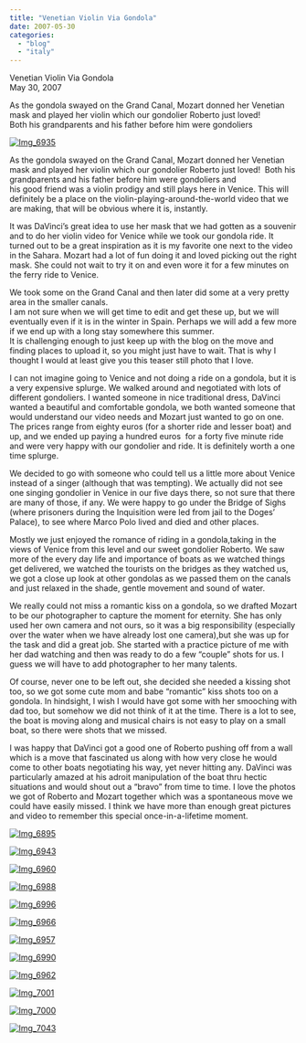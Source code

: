 ```yaml
---
title: "Venetian Violin Via Gondola"
date: 2007-05-30
categories: 
  - "blog"
  - "italy"
---
```


Venetian Violin Via Gondola  
May 30, 2007

As the gondola swayed on the Grand Canal, Mozart donned her Venetian  
mask and played her violin which our gondolier Roberto just loved!  
Both his grandparents and his father before him were gondoliers

<!--more-->

[![Img_6935](https://pub-ac94b3f306b24c0dba4238943c97f2e1.r2.dev/soultravelers3/images/2008/03/06/img_6935.png "Img_6935")](https://pub-ac94b3f306b24c0dba4238943c97f2e1.r2.dev/photos/uncategorized/2008/03/06/img_6935.png)

As the gondola swayed on the Grand Canal, Mozart donned her Venetian mask and played her violin which our gondolier Roberto just loved!  Both his grandparents and his father before him were gondoliers and  
his good friend was a violin prodigy and still plays here in Venice. This will definitely be a place on the violin-playing-around-the-world video that we are making, that will be obvious where it is, instantly.

It was DaVinci’s great idea to use her mask that we had gotten as a souvenir and to do her violin video for Venice while we took our gondola ride. It turned out to be a great inspiration as it is my favorite one next to the video in the Sahara. Mozart had a lot of fun doing it and loved picking out the right mask. She could not wait to try it on and even wore it for a few minutes on the ferry ride to Venice.

We took some on the Grand Canal and then later did some at a very pretty area in the smaller canals.  
I am not sure when we will get time to edit and get these up, but we will eventually even if it is in the winter in Spain. Perhaps we will add a few more if we end up with a long stay somewhere this summer.  
It is challenging enough to just keep up with the blog on the move and finding places to upload it, so you might just have to wait. That is why I thought I would at least give you this teaser still photo that I love.

I can not imagine going to Venice and not doing a ride on a gondola, but it is a very expensive splurge. We walked around and negotiated with lots of different gondoliers. I wanted someone in nice traditional dress, DaVinci wanted a beautiful and comfortable gondola, we both wanted someone that would understand our video needs and Mozart just wanted to go on one. The prices range from eighty euros (for a shorter ride and lesser boat) and up, and we ended up paying a hundred euros  for a forty five minute ride and were very happy with our gondolier and ride. It is definitely worth a one time splurge.

We decided to go with someone who could tell us a little more about Venice instead of a singer (although that was tempting). We actually did not see one singing gondolier in Venice in our five days there, so not sure that there are many of those, if any. We were happy to go under the Bridge of Sighs (where prisoners during the Inquisition were led from jail to the Doges’ Palace), to see where Marco Polo lived and died and other places.

Mostly we just enjoyed the romance of riding in a gondola,taking in the views of Venice from this level and our sweet gondolier Roberto. We saw more of the every day life and importance of boats as we watched things get delivered, we watched the tourists on the bridges as they watched us, we got a close up look at other gondolas as we passed them on the canals and just relaxed in the shade, gentle movement and sound of water.

We really could not miss a romantic kiss on a gondola, so we drafted Mozart to be our photographer to capture the moment for eternity. She has only used her own camera and not ours, so it was a big responsibility (especially over the water when we have already lost one camera),but she was up for the task and did a great job. She started with a practice picture of me with her dad watching and then was ready to do a few “couple” shots for us. I guess we will have to add photographer to her many talents.

Of course, never one to be left out, she decided she needed a kissing shot too, so we got some cute mom and babe “romantic” kiss shots too on a gondola. In hindsight, I wish I would have got some with her smooching with dad too, but somehow we did not think of it at the time. There is a lot to see, the boat is moving along and musical chairs is not easy to play on a small boat, so there were shots that we missed.

I was happy that DaVinci got a good one of Roberto pushing off from a wall which is a move that fascinated us along with how very close he would come to other boats negotiating his way, yet never hitting any. DaVinci was particularly amazed at his adroit manipulation of the boat thru hectic situations and would shout out a “bravo” from time to time. I love the photos we got of Roberto and Mozart together which was a spontaneous move we could have easily missed. I think we have more than enough great pictures and video to remember this special once-in-a-lifetime moment.

[![Img_6895](https://pub-ac94b3f306b24c0dba4238943c97f2e1.r2.dev/soultravelers3/images/2008/03/06/img_6895.png "Img_6895")](https://pub-ac94b3f306b24c0dba4238943c97f2e1.r2.dev/photos/uncategorized/2008/03/06/img_6895.png)

[![Img_6943](https://pub-ac94b3f306b24c0dba4238943c97f2e1.r2.dev/soultravelers3/images/2008/03/06/img_6943.png "Img_6943")](https://pub-ac94b3f306b24c0dba4238943c97f2e1.r2.dev/photos/uncategorized/2008/03/06/img_6943.png)

[![Img_6960](https://pub-ac94b3f306b24c0dba4238943c97f2e1.r2.dev/soultravelers3/images/2008/03/06/img_6960.png "Img_6960")](https://pub-ac94b3f306b24c0dba4238943c97f2e1.r2.dev/photos/uncategorized/2008/03/06/img_6960.png)

[![Img_6988](https://pub-ac94b3f306b24c0dba4238943c97f2e1.r2.dev/soultravelers3/images/2008/03/06/img_6988.png "Img_6988")](https://pub-ac94b3f306b24c0dba4238943c97f2e1.r2.dev/photos/uncategorized/2008/03/06/img_6988.png)

[![Img_6996](https://pub-ac94b3f306b24c0dba4238943c97f2e1.r2.dev/soultravelers3/images/2008/03/06/img_6996.png "Img_6996")](https://pub-ac94b3f306b24c0dba4238943c97f2e1.r2.dev/photos/uncategorized/2008/03/06/img_6996.png)

[![Img_6966](https://pub-ac94b3f306b24c0dba4238943c97f2e1.r2.dev/soultravelers3/images/2008/03/06/img_6966.png "Img_6966")](https://pub-ac94b3f306b24c0dba4238943c97f2e1.r2.dev/photos/uncategorized/2008/03/06/img_6966.png)

[![Img_6957](https://pub-ac94b3f306b24c0dba4238943c97f2e1.r2.dev/soultravelers3/images/2008/03/06/img_6957.png "Img_6957")](https://pub-ac94b3f306b24c0dba4238943c97f2e1.r2.dev/photos/uncategorized/2008/03/06/img_6957.png)

[![Img_6990](https://pub-ac94b3f306b24c0dba4238943c97f2e1.r2.dev/soultravelers3/images/2008/03/06/img_6990.png "Img_6990")](https://pub-ac94b3f306b24c0dba4238943c97f2e1.r2.dev/photos/uncategorized/2008/03/06/img_6990.png)

[![Img_6962](https://pub-ac94b3f306b24c0dba4238943c97f2e1.r2.dev/soultravelers3/images/2008/03/06/img_6962.png "Img_6962")](https://pub-ac94b3f306b24c0dba4238943c97f2e1.r2.dev/photos/uncategorized/2008/03/06/img_6962.png)

[![Img_7001](https://pub-ac94b3f306b24c0dba4238943c97f2e1.r2.dev/soultravelers3/images/2008/03/06/img_7001.png "Img_7001")](https://pub-ac94b3f306b24c0dba4238943c97f2e1.r2.dev/photos/uncategorized/2008/03/06/img_7001.png)

[![Img_7000](https://pub-ac94b3f306b24c0dba4238943c97f2e1.r2.dev/soultravelers3/images/2008/03/06/img_7000.png "Img_7000")](https://pub-ac94b3f306b24c0dba4238943c97f2e1.r2.dev/photos/uncategorized/2008/03/06/img_7000.png)

[![Img_7043](https://pub-ac94b3f306b24c0dba4238943c97f2e1.r2.dev/soultravelers3/images/2008/03/06/img_7043.png "Img_7043")](https://pub-ac94b3f306b24c0dba4238943c97f2e1.r2.dev/photos/uncategorized/2008/03/06/img_7043.png)
